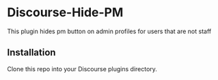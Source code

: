 # Discourse-Hide-PM
This plugin hides pm button on admin profiles for users that are not staff

## Installation
Clone this repo into your Discourse plugins directory.
